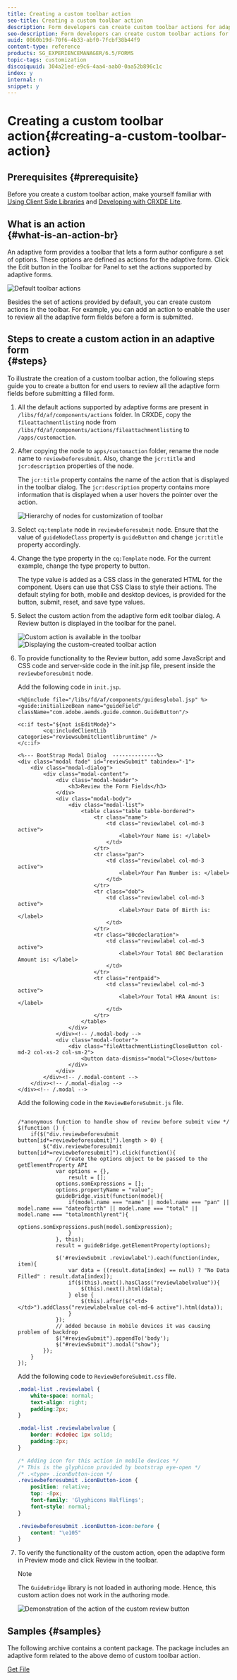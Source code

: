 ```yaml
---
title: Creating a custom toolbar action
seo-title: Creating a custom toolbar action
description: Form developers can create custom toolbar actions for adaptive forms in AEM Forms. Using custom actions form authors can provide more workflows and options to their end users.
seo-description: Form developers can create custom toolbar actions for adaptive forms in AEM Forms. Using custom actions form authors can provide more workflows and options to their end users.
uuid: 0860b19d-70f6-4b33-abf0-7fcbf38b44f9
content-type: reference
products: SG_EXPERIENCEMANAGER/6.5/FORMS
topic-tags: customization
discoiquuid: 304a21ed-e9c6-4aa4-aab0-0aa52b896c1c
index: y
internal: n
snippet: y
---
```


# Creating a custom toolbar action{#creating-a-custom-toolbar-action}

## Prerequisites {#prerequisite}

Before you create a custom toolbar action, make yourself familiar with [Using Client Side Libraries](../../sites/developing/using/clientlibs.md) and [Developing with CRXDE Lite](../../sites/developing/using/developing-with-crxde-lite.md).

## What is an action <br> {#what-is-an-action-br}

An adaptive form provides a toolbar that lets a form author configure a set of options. These options are defined as actions for the adaptive form. Click the Edit button in the Toolbar for Panel to set the actions supported by adaptive forms.

![Default toolbar actions](assets/default_toolbar_actions.png)

Besides the set of actions provided by default, you can create custom actions in the toolbar. For example, you can add an action to enable the user to review all the adaptive form fields before a form is submitted.

## Steps to create a custom action in an adaptive form <br> {#steps}

To illustrate the creation of a custom toolbar action, the following steps guide you to create a button for end users to review all the adaptive form fields before submitting a filled form.

1. All the default actions supported by adaptive forms are present in `/libs/fd/af/components/actions` folder. In CRXDE, copy the `fileattachmentlisting` node from `/libs/fd/af/components/actions/fileattachmentlisting` to `/apps/customaction`.  

1. After copying the node to `apps/customaction` folder, rename the node name to `reviewbeforesubmit`. Also, change the `jcr:title` and `jcr:description` properties of the node.

   The `jcr:title` property contains the name of the action that is displayed in the toolbar dialog. The `jcr:description` property contains more information that is displayed when a user hovers the pointer over the action.

   ![Hierarchy of nodes for customization of toolbar](assets/action3.png)

1. Select `cq:template` node in `reviewbeforesubmit` node. Ensure that the value of `guideNodeClass` property is `guideButton` and change `jcr:title` property accordingly.
1. Change the type property in the `cq:Template` node. For the current example, change the type property to button.

   The type value is added as a CSS class in the generated HTML for the component. Users can use that CSS Class to style their actions. The default styling for both, mobile and desktop devices, is provided for the button, submit, reset, and save type values.

1. Select the custom action from the adaptive form edit toolbar dialog. A Review button is displayed in the toolbar for the panel.

   ![Custom action is available in the toolbar](assets/custom_action_available_in_toolbar.png) ![Displaying the custom-created toolbar action](assets/action7.png)

1. To provide functionality to the Review button, add some JavaScript and CSS code and server-side code in the init.jsp file, present inside the `reviewbeforesubmit` node.

   Add the following code in `init.jsp`.

   ```
   <%@include file="/libs/fd/af/components/guidesglobal.jsp" %>
   <guide:initializeBean name="guideField" className="com.adobe.aemds.guide.common.GuideButton"/>
   
   <c:if test="${not isEditMode}">
           <cq:includeClientLib categories="reviewsubmitclientlibruntime" />
   </c:if>
   
   <%--- BootStrap Modal Dialog  --------------%>
   <div class="modal fade" id="reviewSubmit" tabindex="-1">
       <div class="modal-dialog">
           <div class="modal-content">
               <div class="modal-header">
                   <h3>Review the Form Fields</h3>
               </div>
               <div class="modal-body">
                   <div class="modal-list">
                       <table class="table table-bordered">
                           <tr class="name">
                               <td class="reviewlabel col-md-3 active">
                                   <label>Your Name is: </label>
                               </td>
                           </tr>
                           <tr class="pan">
                               <td class="reviewlabel col-md-3 active">
                                   <label>Your Pan Number is: </label>
                               </td>
                           </tr>
                           <tr class="dob">
                               <td class="reviewlabel col-md-3 active">
                                   <label>Your Date Of Birth is: </label>
                               </td>
                           </tr>
                           <tr class="80cdeclaration">
                               <td class="reviewlabel col-md-3 active">
                                   <label>Your Total 80C Declaration Amount is: </label>
                               </td>
                           </tr>
                           <tr class="rentpaid">
                               <td class="reviewlabel col-md-3 active">
                                   <label>Your Total HRA Amount is: </label>
                               </td>
                           </tr>
                       </table>
                   </div>
               </div><!-- /.modal-body -->
               <div class="modal-footer">
                   <div class="fileAttachmentListingCloseButton col-md-2 col-xs-2 col-sm-2">
                       <button data-dismiss="modal">Close</button>
                   </div>
               </div>
           </div><!-- /.modal-content -->
       </div><!-- /.modal-dialog -->
   </div><!-- /.modal -->
   ```

   Add the following code in the `ReviewBeforeSubmit.js` file.

   ```
   
   /*anonymous function to handle show of review before submit view */
   $(function () {
       if($("div.reviewbeforesubmit button[id*=reviewbeforesubmit]").length > 0) {
           $("div.reviewbeforesubmit button[id*=reviewbeforesubmit]").click(function(){
               // Create the options object to be passed to the getElementProperty API
               var options = {},
                   result = [];
               options.somExpressions = [];
               options.propertyName = "value";
               guideBridge.visit(function(model){
                   if(model.name === "name" || model.name === "pan" || model.name === "dateofbirth" || model.name === "total" || model.name === "totalmonthlyrent"){
                           options.somExpressions.push(model.somExpression);
                   }
               }, this);
               result = guideBridge.getElementProperty(options);
   
               $('#reviewSubmit .reviewlabel').each(function(index, item){
                   var data = ((result.data[index] == null) ? "No Data Filled" : result.data[index]);
                   if($(this).next().hasClass("reviewlabelvalue")){
                       $(this).next().html(data);
                   } else {
                       $(this).after($("<td></td>").addClass("reviewlabelvalue col-md-6 active").html(data));
                   }
               });
               // added because in mobile devices it was causing problem of backdrop
               $("#reviewSubmit").appendTo('body');
               $("#reviewSubmit").modal("show");
           });
       }
   });
   ```

   Add the following code to `ReviewBeforeSubmit.css` file.

   ```css
   .modal-list .reviewlabel {
       white-space: normal;
       text-align: right;
       padding:2px;
   }
   
   .modal-list .reviewlabelvalue {
       border: #cde0ec 1px solid;
       padding:2px;
   }
   
   /* Adding icon for this action in mobile devices */
   /* This is the glyphicon provided by bootstrap eye-open */
   /* .<type> .iconButton-icon */
   .reviewbeforesubmit .iconButton-icon {
       position: relative;
       top: -8px;
       font-family: 'Glyphicons Halflings';
       font-style: normal;
   }
   
   .reviewbeforesubmit .iconButton-icon:before {
       content: "\e105"
   }
   ```

1. To verify the functionality of the custom action, open the adaptive form in Preview mode and click Review in the toolbar.

   >[!NOTE]
   >
   >The `GuideBridge` library is not loaded in authoring mode. Hence, this custom action does not work in the authoring mode.

   ![Demonstration of the action of the custom review button](assets/action9.png)

## Samples {#samples}

The following archive contains a content package. The package includes an adaptive form related to the above demo of custom toolbar action.

[Get File](assets/customtoolbaractiondemo.zip)
